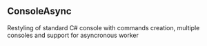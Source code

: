ConsoleAsync
------------------------------------------------------------------------
Restyling of standard C# console with commands creation, multiple consoles and support for asyncronous worker


